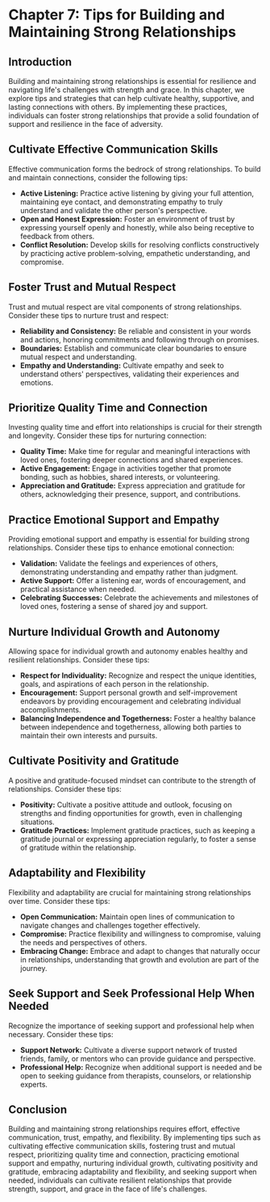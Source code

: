 Chapter 7: Tips for Building and Maintaining Strong Relationships
=================================================================

Introduction
------------

Building and maintaining strong relationships is essential for resilience and navigating life's challenges with strength and grace. In this chapter, we explore tips and strategies that can help cultivate healthy, supportive, and lasting connections with others. By implementing these practices, individuals can foster strong relationships that provide a solid foundation of support and resilience in the face of adversity.

Cultivate Effective Communication Skills
----------------------------------------

Effective communication forms the bedrock of strong relationships. To build and maintain connections, consider the following tips:

* **Active Listening:** Practice active listening by giving your full attention, maintaining eye contact, and demonstrating empathy to truly understand and validate the other person's perspective.
* **Open and Honest Expression:** Foster an environment of trust by expressing yourself openly and honestly, while also being receptive to feedback from others.
* **Conflict Resolution:** Develop skills for resolving conflicts constructively by practicing active problem-solving, empathetic understanding, and compromise.

Foster Trust and Mutual Respect
-------------------------------

Trust and mutual respect are vital components of strong relationships. Consider these tips to nurture trust and respect:

* **Reliability and Consistency:** Be reliable and consistent in your words and actions, honoring commitments and following through on promises.
* **Boundaries:** Establish and communicate clear boundaries to ensure mutual respect and understanding.
* **Empathy and Understanding:** Cultivate empathy and seek to understand others' perspectives, validating their experiences and emotions.

Prioritize Quality Time and Connection
--------------------------------------

Investing quality time and effort into relationships is crucial for their strength and longevity. Consider these tips for nurturing connection:

* **Quality Time:** Make time for regular and meaningful interactions with loved ones, fostering deeper connections and shared experiences.
* **Active Engagement:** Engage in activities together that promote bonding, such as hobbies, shared interests, or volunteering.
* **Appreciation and Gratitude:** Express appreciation and gratitude for others, acknowledging their presence, support, and contributions.

Practice Emotional Support and Empathy
--------------------------------------

Providing emotional support and empathy is essential for building strong relationships. Consider these tips to enhance emotional connection:

* **Validation:** Validate the feelings and experiences of others, demonstrating understanding and empathy rather than judgment.
* **Active Support:** Offer a listening ear, words of encouragement, and practical assistance when needed.
* **Celebrating Successes:** Celebrate the achievements and milestones of loved ones, fostering a sense of shared joy and support.

Nurture Individual Growth and Autonomy
--------------------------------------

Allowing space for individual growth and autonomy enables healthy and resilient relationships. Consider these tips:

* **Respect for Individuality:** Recognize and respect the unique identities, goals, and aspirations of each person in the relationship.
* **Encouragement:** Support personal growth and self-improvement endeavors by providing encouragement and celebrating individual accomplishments.
* **Balancing Independence and Togetherness:** Foster a healthy balance between independence and togetherness, allowing both parties to maintain their own interests and pursuits.

Cultivate Positivity and Gratitude
----------------------------------

A positive and gratitude-focused mindset can contribute to the strength of relationships. Consider these tips:

* **Positivity:** Cultivate a positive attitude and outlook, focusing on strengths and finding opportunities for growth, even in challenging situations.
* **Gratitude Practices:** Implement gratitude practices, such as keeping a gratitude journal or expressing appreciation regularly, to foster a sense of gratitude within the relationship.

Adaptability and Flexibility
----------------------------

Flexibility and adaptability are crucial for maintaining strong relationships over time. Consider these tips:

* **Open Communication:** Maintain open lines of communication to navigate changes and challenges together effectively.
* **Compromise:** Practice flexibility and willingness to compromise, valuing the needs and perspectives of others.
* **Embracing Change:** Embrace and adapt to changes that naturally occur in relationships, understanding that growth and evolution are part of the journey.

Seek Support and Seek Professional Help When Needed
---------------------------------------------------

Recognize the importance of seeking support and professional help when necessary. Consider these tips:

* **Support Network:** Cultivate a diverse support network of trusted friends, family, or mentors who can provide guidance and perspective.
* **Professional Help:** Recognize when additional support is needed and be open to seeking guidance from therapists, counselors, or relationship experts.

Conclusion
----------

Building and maintaining strong relationships requires effort, effective communication, trust, empathy, and flexibility. By implementing tips such as cultivating effective communication skills, fostering trust and mutual respect, prioritizing quality time and connection, practicing emotional support and empathy, nurturing individual growth, cultivating positivity and gratitude, embracing adaptability and flexibility, and seeking support when needed, individuals can cultivate resilient relationships that provide strength, support, and grace in the face of life's challenges.
